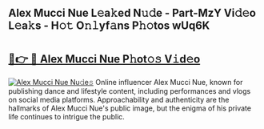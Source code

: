 ## Alex Mucci Nue L𝚎a𝚔ed N𝚞𝚍e - Part-MzY Vi𝚍𝚎o L𝚎a𝚔s - H𝚘𝚝 O𝚗𝚕yf𝚊ns P𝚑𝚘tos wUq6K

# <h2><a href="http://kf4kz3v.oniu.top/?m=Alex+Mucci+Nue">🔗👉 🔴 Alex Mucci Nue P𝚑ot𝚘𝚜 V𝚒d𝚎o</a></h2>

[![Alex Mucci Nue Nu𝚍e𝚜](https://i.imgur.com/0qMVB7G.gif)](http://kf4kz3v.oniu.top/?m=Alex+Mucci+Nue)
Online influencer Alex Mucci Nue, known for publishing dance and lifestyle content, including performances and vlogs on social media platforms. Approachability and authenticity are the hallmarks of Alex Mucci Nue's public image, but the enigma of his private life continues to intrigue the public.  

